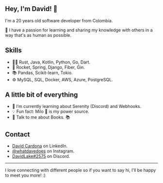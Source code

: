## Hey, I'm David! 👋   
I'm a 20 years old software developer from Colombia.

👥 I have a passion for learning and sharing my knowledge with others in a way that's as human as possible.

## Skills
- 👨‍💻 Rust, Java, Kotlin, Python, Go, Dart.
- 🧩 Rocket, Spring, Django, Fiber, Gin.
- 📚 Pandas, Scikit-learn, Tokio.
- ⚙️ MySQL, SQL, Docker, AWS, Azure, PostgreSQL.

## A little bit of everything
- 🌱 I’m currently learning about Serenity (Discord) and Webhooks.
- 💡 Fun fact: Milo 🥛 is my power source.
- 💬 Talk to me about Books. 📚

## Contact
- [David Cardona](https://www.linkedin.com/in/davidlaket/) on LinkedIn.
- [@whatdavedoes](https://www.instagram.com/whatdavedoes/) on Instagram.
- [DavidLake#2575](http://discordapp.com/users/717398015656198294/) on Discord.

---

I love connecting with different people so if you want to say hi, I'll be happy to meet you more! :)

